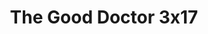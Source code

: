---
layout: episodios
title: "The Good Doctor 3x17"
url_serie_padre: 'the-good-doctor/temporada-3'
category: 'series'
capitulo: 'yes'
anio: '2019'
prev: 'capitulo-16'
proximo: 'capitulo-18'
sandbox: allow-same-origin allow-forms
idioma: 'Subtitulado'
calidad: 'Full HD'
reproductor: 'fembed'
image_banner: 'https://res.cloudinary.com/dmsdzouoo/image/upload/v1569378782/edLV34FXx1iFJA3hbZE7SYRSS4m-min_a6jdfg.jpg'
reproductores_fembed: ["https://api.cuevana3.io/stream/index.php?file=ek5lbm9xYWNrS0xYMTZLa2xNbkdvY3ZTb3BtZng4TGp6ZFpobGFMUGtOelcwcUZmbWRIVzRkakVuS0JnbEplcG1KUnNZSlRTMGViVTBxZGdsdEhPb3ByWlpxUnJ4NVBBbXFocllLRFNsWmJheEorYmw5R2wyTmZIbUd4a2w1bW1sNXByYTJlYm9PUFQxcWVScDl2UjJLSFdtS1NjeHc9PQ","Subtitulado","https://feurl.com/v/rg86wbemmxkz7jx","Subtitulado","https://www.seriemega.site/v/d25lrhxjj0qpwj1","Subtitulado","https://feurl.com/v/ryx7ruemedxp--7","Subtitulado","https://feurl.com/v/ryx7wiemmx3dxp5","Subtitulado","https://feurl.com/v/13l-6cj-j3p8603","Subtitulado","https://gdriveplayer.co/embed2.php?link=NaC8cmW%252BEZkKuukC5Khn4gCkUpmm358iL6fjmuqvE66L%252FwnkwG5xTHzFaGSyV52gK7yiBnCsyYphM4%252BxIMCgSKSJyowHYSQJgaS3PFHyTgG2xb%252BfBNESdRjrD1OP3j7fJjIv3caykZwYyInAE79yw8wmVnB59JA3998KinaMqXZZXv%252BVJbf7DBDHyom%252B8yylXP0vjidDGdsbfFZJ4SyLmI","Subtitulado","https://player.openloadpremium.com/player.php?id=MTI5MA","Subtitulado"]
tags:
- Drama
---